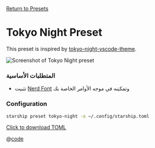 [Return to Presets](./README.md#pastel-powerline)

# Tokyo Night Preset

This preset is inspired by [tokyo-night-vscode-theme](https://github.com/enkia/tokyo-night-vscode-theme).

![Screenshot of Tokyo Night preset](/presets/img/tokyo-night.png)

### المتطلبات الأساسية

- تثبيت [Nerd Font](https://www.nerdfonts.com/) وتمكينه في موجه الأوامر الخاصة بك

### Configuration

```sh
starship preset tokyo-night -o ~/.config/starship.toml
```

[Click to download TOML](/presets/toml/tokyo-night.toml)

@[code](../../.vuepress/public/presets/toml/tokyo-night.toml)
